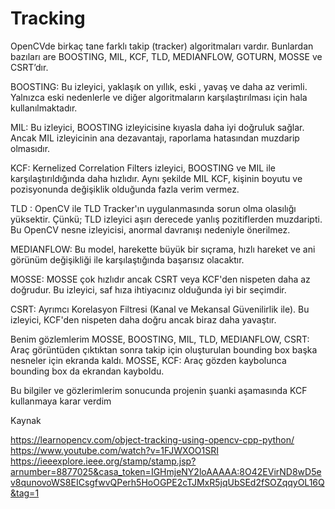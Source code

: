 # Tracking

OpenCVde birkaç tane farklı takip (tracker) algoritmaları vardır. Bunlardan bazıları are BOOSTING, MIL, KCF, TLD, MEDIANFLOW, GOTURN, MOSSE ve CSRT’dır.

BOOSTING:
Bu izleyici, yaklaşık on yıllık, eski , yavaş ve daha az verimli. Yalnızca eski nedenlerle ve diğer algoritmaların karşılaştırılması için hala kullanılmaktadır.

MIL:
Bu izleyici, BOOSTING izleyicisine kıyasla daha iyi doğruluk sağlar. Ancak MIL izleyicinin ana dezavantajı, raporlama hatasından muzdarip olmasıdır.

KCF:
Kernelized Correlation Filters izleyici, BOOSTING ve MIL ile karşılaştırıldığında daha hızlıdır. Aynı şekilde MIL KCF, kişinin boyutu ve pozisyonunda değişiklik olduğunda fazla verim vermez.

TLD :
OpenCV ile TLD Tracker'ın uygulanmasında sorun olma olasılığı yüksektir. Çünkü; TLD izleyici aşırı derecede yanlış pozitiflerden muzdaripti. Bu OpenCV nesne izleyicisi, anormal davranışı nedeniyle önerilmez.

MEDIANFLOW:
Bu model, harekette büyük bir sıçrama, hızlı hareket ve ani görünüm değişikliği ile karşılaştığında başarısız olacaktır. 

MOSSE:
MOSSE çok hızlıdır ancak CSRT veya KCF'den nispeten daha az doğrudur. Bu izleyici, saf hıza ihtiyacınız olduğunda iyi bir seçimdir.

CSRT:
Ayrımcı Korelasyon Filtresi (Kanal ve Mekansal Güvenilirlik ile). Bu izleyici, KCF'den nispeten daha doğru ancak biraz daha yavaştır.

Benim gözlemlerim
MOSSE, BOOSTING, MIL, TLD, MEDIANFLOW, CSRT: Araç görüntüden çıktıktan sonra takip için oluşturulan bounding box başka nesneler için ekranda kaldı.
MOSSE, KCF: Araç gözden kaybolunca bounding box da ekrandan kayboldu.

Bu bilgiler ve gözlerimlerim sonucunda projenin şuanki aşamasında KCF kullanmaya karar verdim

Kaynak

https://learnopencv.com/object-tracking-using-opencv-cpp-python/
https://www.youtube.com/watch?v=1FJWXOO1SRI
https://ieeexplore.ieee.org/stamp/stamp.jsp?arnumber=8877025&casa_token=IGHmjeNY2loAAAAA:8O42EVirND8wD5ev8qunovoWS8EICsgfwvQPerh5HoOGPE2cTJMxR5jqUbSEd2fSOZqqyOL16Q&tag=1
